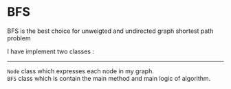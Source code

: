 # BFS


BFS is the best choice for unweigted and undirected graph shortest path problem

I have implement two classes :

<hr>

`Node` class which expresses each node in my graph. <br>
`BFS` class which is contain the main method and main logic of algorithm.

